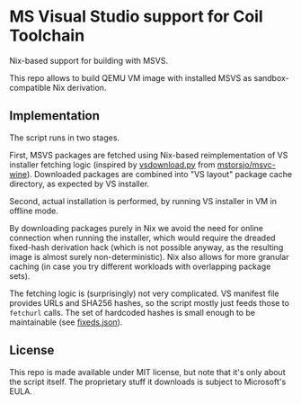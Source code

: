 # MS Visual Studio support for Coil Toolchain

Nix-based support for building with MSVS.

This repo allows to build QEMU VM image with installed MSVS as sandbox-compatible Nix derivation.

## Implementation

The script runs in two stages.

First, MSVS packages are fetched using Nix-based reimplementation of VS installer fetching logic (inspired by [vsdownload.py](https://github.com/mstorsjo/msvc-wine/blob/master/vsdownload.py) from [mstorsjo/msvc-wine](https://github.com/mstorsjo/msvc-wine)). Downloaded packages are combined into "VS layout" package cache directory, as expected by VS installer.

Second, actual installation is performed, by running VS installer in VM in offline mode.

By downloading packages purely in Nix we avoid the need for online connection when running the installer, which would require the dreaded fixed-hash derivation hack (which is not possible anyway, as the resulting image is almost surely non-deterministic). Nix also allows for more granular caching (in case you try different workloads with overlapping package sets).

The fetching logic is (surprisingly) not very complicated. VS manifest file provides URLs and SHA256 hashes, so the script mostly just feeds those to `fetchurl` calls. The set of hardcoded hashes is small enough to be maintainable (see [fixeds.json](fixeds.json)).

## License

This repo is made available under MIT license, but note that it's only about the script itself. The proprietary stuff it downloads is subject to Microsoft's EULA.
